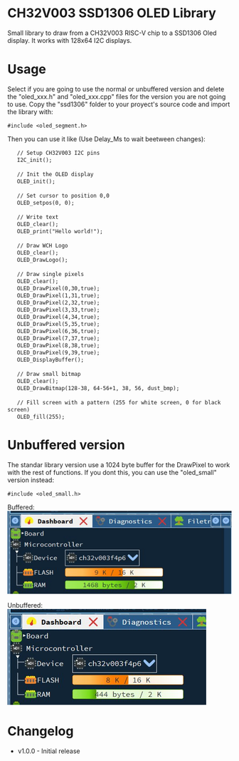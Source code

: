 # CH32V003 SSD1306 OLED Library
 Small library to draw from a CH32V003 RISC-V chip to a SSD1306 Oled display.
 It works with 128x64 I2C displays. 
 
 # Usage
 Select if you are going to use the normal or unbuffered version and delete the "oled_xxx.h" and "oled_xxx.cpp" files for the version you are not going to use.
 Copy the "ssd1306" folder to your proyect's source code and import the library with:
 ```
 #include <oled_segment.h>
 
 ```
 
 Then you can use it like (Use Delay_Ms to wait beetween changes):
 ```
	// Setup CH32V003 I2C pins
	I2C_init();
	
	// Init the OLED display
	OLED_init();

	// Set cursor to position 0,0
	OLED_setpos(0, 0); 

	// Write text
	OLED_clear();
	OLED_print("Hello world!");

	// Draw WCH Logo
	OLED_clear();
	OLED_DrawLogo();

	// Draw single pixels
	OLED_clear();
	OLED_DrawPixel(0,30,true);
	OLED_DrawPixel(1,31,true);
	OLED_DrawPixel(2,32,true);
	OLED_DrawPixel(3,33,true);
	OLED_DrawPixel(4,34,true);
	OLED_DrawPixel(5,35,true);
	OLED_DrawPixel(6,36,true);
	OLED_DrawPixel(7,37,true);
	OLED_DrawPixel(8,38,true);
	OLED_DrawPixel(9,39,true);
	OLED_DisplayBuffer();
	
	// Draw small bitmap
	OLED_clear();
	OLED_DrawBitmap(128-38, 64-56+1, 38, 56, dust_bmp);
	
	// Fill screen with a pattern (255 for white screen, 0 for black screen)
	OLED_fill(255);
 
 ```
 
 # Unbuffered version
 The standar library version use a 1024 byte buffer for the DrawPixel to work with the rest of functions.
 If you dont this, you can use the "oled_small" version instead: 
 ```
 #include <oled_small.h>
 
 ```
 Buffered: 
 ![Buffered](https://github.com/rotura/CH32V003-SSD1306-OLED-Library/blob/main/images/buffered.jpg)
 
 Unbuffered:
 ![Unbuffered](https://github.com/rotura/CH32V003-SSD1306-OLED-Library/blob/main/images/unbuffered.jpg)
 
 
 # Changelog
 
 * v1.0.0 - Initial release 
 